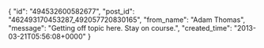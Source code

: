  {
   "id": "494532600582677",
   "post_id": "462493170453287_492057720830165",
   "from_name": "Adam Thomas",
   "message": "Getting off topic here. Stay on course.",
   "created_time": "2013-03-21T05:56:08+0000"
 }
